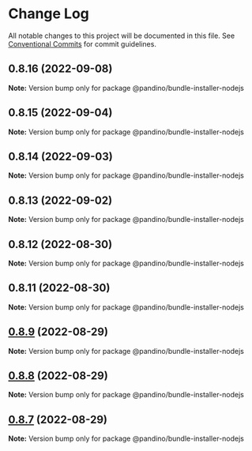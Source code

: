 # Change Log

All notable changes to this project will be documented in this file.
See [Conventional Commits](https://conventionalcommits.org) for commit guidelines.

## 0.8.16 (2022-09-08)

**Note:** Version bump only for package @pandino/bundle-installer-nodejs

## 0.8.15 (2022-09-04)

**Note:** Version bump only for package @pandino/bundle-installer-nodejs

## 0.8.14 (2022-09-03)

**Note:** Version bump only for package @pandino/bundle-installer-nodejs

## 0.8.13 (2022-09-02)

**Note:** Version bump only for package @pandino/bundle-installer-nodejs

## 0.8.12 (2022-08-30)

**Note:** Version bump only for package @pandino/bundle-installer-nodejs

## 0.8.11 (2022-08-30)

**Note:** Version bump only for package @pandino/bundle-installer-nodejs

## [0.8.9](https://github.com/BlackBeltTechnology/pandino/compare/v0.8.8...v0.8.9) (2022-08-29)

**Note:** Version bump only for package @pandino/bundle-installer-nodejs

## [0.8.8](https://github.com/BlackBeltTechnology/pandino/compare/v0.8.7...v0.8.8) (2022-08-29)

**Note:** Version bump only for package @pandino/bundle-installer-nodejs

## [0.8.7](https://github.com/BlackBeltTechnology/pandino/compare/v0.8.6...v0.8.7) (2022-08-29)

**Note:** Version bump only for package @pandino/bundle-installer-nodejs
